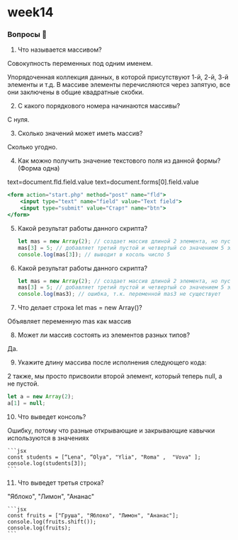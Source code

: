 # week14

### Вопросы 💎

1. Что называется массивом?

Совокупность переменных под одним именем.

Упорядоченная коллекция данных, в которой присутствуют 1-й, 2-й, 3-й элементы и т.д. В массиве элементы перечисляются через запятую, все они заключены в общие квадратные скобки.

2. С какого порядкового номера начинаются массивы?

С нуля.

3. Сколько значений может иметь массив?

Сколько угодно.

4. Как можно получить значение текстового поля из данной формы? (Форма одна)

text=document.fld.field.value
text=document.forms[0].field.value

```jsx
<form action="start.php" method="post" name="fld">
	<input type="text" name="field" value="Text field">
	<input type="submit" value="Старт" name="btn">
</form>

```

5. Какой результат работы данного скрипта?

   ```jsx
   let mas = new Array(2); // создает массив длиной 2 элемента, но пустой, без значений
   mas[3] = 5; // добавляет третий пустой и четвертый со значением 5 элементы
   console.log(mas[3]); // выводит в косоль число 5
   ```

6. Какой результат работы данного скрипта?

   ```jsx
   let mas = new Array(2); // создает массив длиной 2 элемента, но пустой, без значений
   mas[3] = 5; // добавляет третий пустой и четвертый со значением 5 элементы
   console.log(mas3); // ошибка, т.к. переменной mas3 не существует
   ```

7. Что делает строка let mas = new Array()?

Объявляет переменную mas как массив

8. Может ли массив состоять из элементов разных типов?

Да.

9. Укажите длину массива после исполнения следующего кода:

2 также, мы просто присвоили второй элемент, который теперь null, а не пустой.

```jsx
let a = new Array(2);
a[1] = null;
```

10. Что выведет консоль?

Ошибку, потому что разные открывающие и закрывающие кавычки используются в значениях

    ```jsx
    const students = [“Lena", “Olya", "Ylia", "Roma" ,  "Vova" ];
    console.log(students[3]);
    ```

11. Что выведет третья строка?

"Яблоко", "Лимон", "Ананас"

    ```jsx
    const fruits = ["Груша", "Яблоко", "Лимон", "Ананас"];
    console.log(fruits.shift());
    console.log(fruits);
    ```

